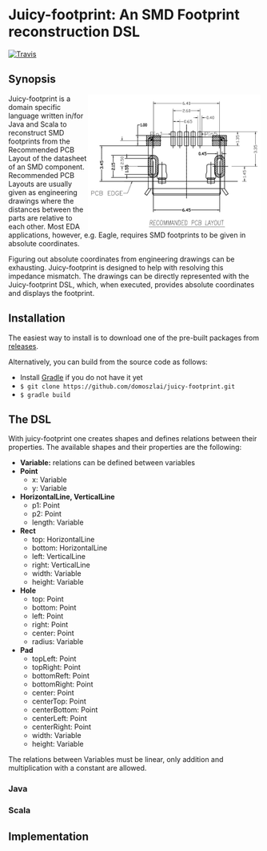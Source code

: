 Juicy-footprint: An SMD Footprint reconstruction DSL
==================================

[![Travis](https://travis-ci.org/domoszlai/juicy-footprint.svg?branch=master)](http://travis-ci.org/domoszlai/juicy-footprint)

## Synopsis

<img align="right" width="345" height="271" src="https://github.com/domoszlai/juicy-footprint/blob/master/sample-mcusb-java/docs/pcb_layout.png">

Juicy-footprint is a domain specific language written in/for Java and Scala to reconstruct SMD
footprints from the Recommended PCB Layout of the datasheet of an SMD component. Recommended PCB Layouts
are usually given as engineering drawings where the distances between the parts are relative to each other.
Most EDA applications, however, e.g. Eagle, requires SMD footprints to be given in absolute coordinates. 

Figuring out absolute coordinates from engineering drawings can be exhausting. Juicy-footprint is designed
to help with resolving this impedance mismatch. The drawings can be directly represented with the Juicy-footprint DSL,
which, when executed, provides absolute coordinates and displays the footprint.

## Installation

The easiest way to install is to download one of the pre-built packages from [releases](https://github.com/domoszlai/juicy-footprint/releases).

Alternatively, you can build from the source code as follows:

* Install [Gradle](https://gradle.org/install/) if you do not have it yet
* `$ git clone https://github.com/domoszlai/juicy-footprint.git`
* `$ gradle build`

## The DSL

With juicy-footprint one creates shapes and defines relations between their properties. The available shapes and their properties are 
the following:

* **Variable:** relations can be defined between variables
* **Point**
  * x: Variable
  * y: Variable
* **HorizontalLine, VerticalLine** 
  * p1: Point
  * p2: Point
  * length: Variable 
* **Rect**
  * top: HorizontalLine
  * bottom: HorizontalLine
  * left: VerticalLine  
  * right: VerticalLine  
  * width: Variable
  * height: Variable
* **Hole**
  * top: Point
  * bottom: Point
  * left: Point
  * right: Point
  * center: Point
  * radius: Variable
* **Pad**
  * topLeft: Point
  * topRight: Point
  * bottomReft: Point
  * bottomRight: Point
  * center: Point
  * centerTop: Point
  * centerBottom: Point
  * centerLeft: Point 
  * centerRight: Point  
  * width: Variable
  * height: Variable

The relations between Variables must be linear, only addition and multiplication with a constant are allowed. 
  
### Java

### Scala  
  
## Implementation

